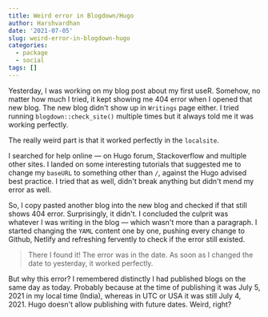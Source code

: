 ```yaml
---
title: Weird error in Blogdown/Hugo
author: Harshvardhan
date: '2021-07-05'
slug: weird-error-in-blogdown-hugo
categories:
  - package
  - social
tags: []
---
```


Yesterday, I was working on my blog post about my first useR. Somehow, no matter how much I tried, it kept showing me 404 error when I opened that new blog. The new blog didn't show up in `Writings` page either. I tried running `blogdown::check_site()` multiple times but it always told me it was working perfectly.

The really weird part is that it worked perfectly in the `localsite`.

I searched for help online — on Hugo forum, Stackoverflow and multiple other sites. I landed on some interesting tutorials that suggested me to change my `baseURL` to something other than `/`, against the  Hugo advised best practice. I tried that as well, didn't break anything but didn't mend my error as well.

So, I copy pasted another blog into the new blog and checked if that still shows 404 error. Surprisingly, it didn't. I concluded the culprit was whatever I was writing in the blog — which wasn't more than a paragraph. I started changing the `YAML` content one by one, pushing every change to Github, Netlify and refreshing fervently to check if the error still existed.

> There I found it! The error was in the date. As soon as I changed the date to yesterday, it worked perfectly. 

But why this error? I remembered distinctly I had published blogs on the same day as today. Probably because at the time of publishing it was July 5, 2021 in my local time (India), whereas in UTC or USA it was still July 4, 2021. Hugo doesn't allow publishing with future dates. Weird, right?
